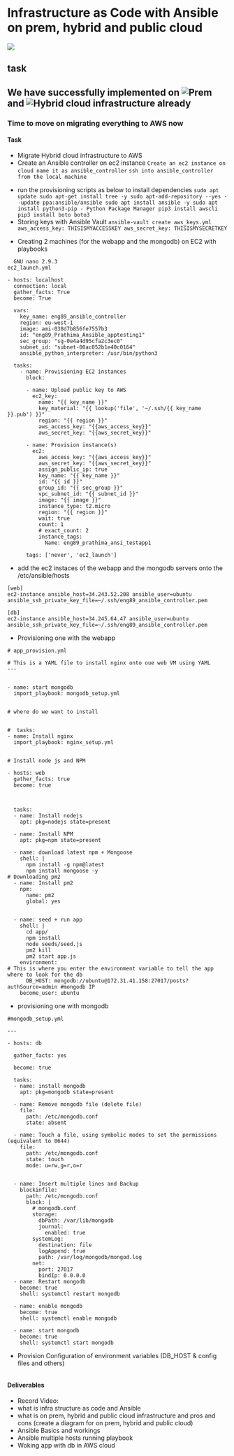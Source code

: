 
# Infrastructure as Code with Ansible on prem, hybrid and public cloud 
![](IacCloud.png)

## task
## We have successfully implemented on  ![**Prem**](https://github.com/prathimaautomation/eng89_ansible) and ![**Hybrid cloud infrastructure**](https://github.com/prathimaautomation/iac_ansible_aws)  already
### Time to move on migrating everything to AWS now

#### Task

- Migrate Hybrid cloud infrastructure to AWS
- Create an Ansible controller on ec2 instance
`Create an ec2 instance on cloud name it as ansible_controller`
`ssh into ansible_controller from the local machine`
* run the provisioning scripts as below to install dependencies
`
sudo apt update
sudo apt-get install tree -y
sudo apt-add-repository --yes --update ppa:ansible/ansible
sudo apt install ansible -y
sudo apt install python3-pip - Python Package Manager
pip3 install awscli
pip3 install boto boto3
`
* Storing keys with Ansible Vault
`
ansible-vault create aws_keys.yml 
	aws_access_key: THISISMYACCESSKEY
	aws_secret_key: THISISMYSECRETKEY
`

- Creating 2 machines (for the webapp and the mongodb) on EC2 with playbooks
```
  GNU nano 2.9.3                                               ec2_launch.yml

- hosts: localhost
  connection: local
  gather_facts: True
  become: True

  vars:
    key_name: eng89_ansible_controller
    region: eu-west-1
    image: ami-038d7b856fe7557b3
    id: "eng89_Prathima_Ansible_apptesting1"
    sec_group: "sg-0e4a4d95cfa2c3ec0"
    subnet_id: "subnet-00ac052b1e40c0164"
    ansible_python_interpreter: /usr/bin/python3

  tasks:
    - name: Provisioning EC2 instances
      block:

      - name: Upload public key to AWS
        ec2_key:
          name: "{{ key_name }}"
          key_material: "{{ lookup('file', '~/.ssh/{{ key_name }}.pub') }}"
          region: "{{ region }}"
          aws_access_key: "{{aws_access_key}}"
          aws_secret_key: "{{aws_secret_key}}"

      - name: Provision instance(s)
        ec2:
          aws_access_key: "{{aws_access_key}}"
          aws_secret_key: "{{aws_secret_key}}"
          assign_public_ip: true
          key_name: "{{ key_name }}"
          id: "{{ id }}"
          group_id: "{{ sec_group }}"
          vpc_subnet_id: "{{ subnet_id }}"
          image: "{{ image }}"
          instance_type: t2.micro
          region: "{{ region }}"
          wait: true
          count: 1
          # exact_count: 2
          instance_tags:
            Name: eng89_prathima_ansi_testapp1

      tags: ['never', 'ec2_launch']
``` 
- add the ec2 instaces of the webapp and the mongodb servers onto the /etc/ansible/hosts
```
[web]
ec2-instance ansible_host=34.243.52.208 ansible_user=ubuntu ansible_ssh_private_key_file=~/.ssh/eng89_ansible_controller.pem

[db]
ec2-instance ansible_host=34.245.64.47 ansible_user=ubuntu ansible_ssh_private_key_file=~/.ssh/eng89_ansible_controller.pem

```

- Provisioning one with the webapp

```
# app_provision.yml

# This is a YAML file to install nginx onto oue web VM using YAML
---


- name: start mongodb
  import_playbook: mongodb_setup.yml


# where do we want to install


#  tasks:
- name: Install nginx
  import_playbook: nginx_setup.yml


# Install node js and NPM

- hosts: web
  gather_facts: true
  become: true



  tasks:
  - name: Install nodejs
    apt: pkg=nodejs state=present

  - name: Install NPM
    apt: pkg=npm state=present

  - name: download latest npm + Mongoose
    shell: |
      npm install -g npm@latest
      npm install mongoose -y
# Downloading pm2
  - name: Install pm2
    npm:
      name: pm2
      global: yes


  - name: seed + run app
    shell: |
      cd app/
      npm install
      node seeds/seed.js
      pm2 kill
      pm2 start app.js
    environment:
# This is where you enter the environment variable to tell the app where to look for the db
      DB_HOST: mongodb://ubuntu@172.31.41.158:27017/posts?authSource=admin #mongodb IP
    become_user: ubuntu

```
- provisioning one with mongodb
```
#mongodb_setup.yml

---

- hosts: db

  gather_facts: yes

  become: true

  tasks:
  - name: install mongodb
    apt: pkg=mongodb state=present

  - name: Remove mongodb file (delete file)
    file:
      path: /etc/mongodb.conf
      state: absent

  - name: Touch a file, using symbolic modes to set the permissions (equivalent to 0644)
    file:
      path: /etc/mongodb.conf
      state: touch
      mode: u=rw,g=r,o=r


  - name: Insert multiple lines and Backup
    blockinfile:
      path: /etc/mongodb.conf
      block: |
        # mongodb.conf
        storage:
          dbPath: /var/lib/mongodb
          journal:
            enabled: true
        systemLog:
          destination: file
          logAppend: true
          path: /var/log/mongodb/mongod.log
        net:
          port: 27017
          bindIp: 0.0.0.0
  - name: Restart mongodb
    become: true
    shell: systemctl restart mongodb

  - name: enable mongodb
    become: true
    shell: systemctl enable mongodb

  - name: start mongodb
    become: true
    shell: systemctl start mongodb

```
- Provision Configuration of environment variables (DB_HOST & config files and others) 
```

```

#### Deliverables 

- Record Video:
 - what is infra structure as code and Ansible
 - what is on prem, hybrid and public cloud infrastructure and pros and cons (create a diagram for on prem, hybrid and public cloud) 
 - Ansible Basics and workings
 - Ansible multiple hosts running playbook
 - Woking app with db in AWS cloud
  
